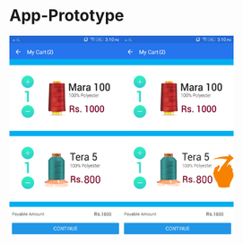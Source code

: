 # App-Prototype

<img src = "https://github.com/Govind-Yadav/App-Prototype/blob/master/Cart.png" width="200"><img src ="https://github.com/Govind-Yadav/App-Prototype/blob/master/Cart-Delete.png" width="200">

